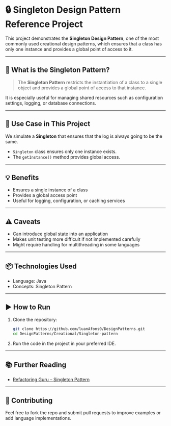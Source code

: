 # 🔒 Singleton Design Pattern Reference Project

This project demonstrates the **Singleton Design Pattern**, one of the most commonly used creational design patterns, which ensures that a class has only one instance and provides a global point of access to it.

---

## 🧠 What is the Singleton Pattern?

> The **Singleton Pattern** restricts the instantiation of a class to a single object and provides a global point of access to that instance.

It is especially useful for managing shared resources such as configuration settings, logging, or database connections.

---

## 🚀 Use Case in This Project

We simulate a **Singleton** that ensures that the log is always going to be the same.

- `Singleton` class ensures only one instance exists.
- The `getInstance()` method provides global access.

---

## 💡 Benefits

- Ensures a single instance of a class
- Provides a global access point
- Useful for logging, configuration, or caching services

---

## ⚠️ Caveats

- Can introduce global state into an application
- Makes unit testing more difficult if not implemented carefully
- Might require handling for multithreading in some languages

---

## 📦 Technologies Used

- Language: Java
- Concepts: Singleton Pattern

---

## ▶️ How to Run

1. Clone the repository:

   ```bash
   git clone https://github.com/luanAfons0/DesignPatterns.git
   cd DesignPatterns/Creational/Singleton-pattern
   ```

2. Run the code in the project in your preferred IDE.

---

## 📚 Further Reading

- [Refactoring Guru – Singleton Pattern](https://refactoring.guru/design-patterns/singleton)

---

## 🙌 Contributing

Feel free to fork the repo and submit pull requests to improve examples or add language implementations.

